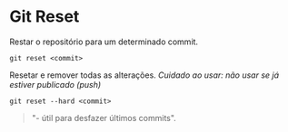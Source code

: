 # Git Reset
Restar o repositório para um determinado commit.
```
git reset <commit>
```

Resetar e remover todas as alterações.
_Cuidado ao usar: não usar se já estiver publicado (push)_
```
git reset --hard <commit>
```
> "- útil para desfazer últimos commits".